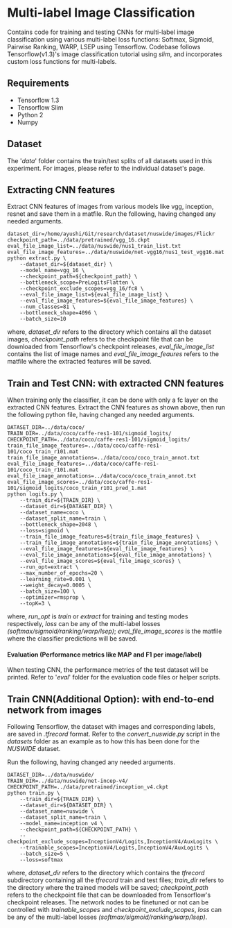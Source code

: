 # Multi-label Image Classification

Contains code for training and testing CNNs for multi-label image classification using various multi-label loss functions: Softmax, Sigmoid, Pairwise Ranking, WARP, LSEP using Tensorflow. Codebase follows Tensorflow(v1.3)'s image classification tutorial using _slim_, and incorporates custom loss functions for multi-labels. 

## Requirements
- Tensorflow 1.3
- Tensorflow Slim
- Python 2
- Numpy

## Dataset

The '_data_' folder contains the train/test splits of all datasets used in this experiment. For images, please refer to the individual dataset's page. 

## Extracting CNN features

Extract CNN features of images from various models like vgg, inception, resnet and save them in a matfile. Run the following, having changed any needed arguments.

```
dataset_dir=/home/ayushi/Git/research/dataset/nuswide/images/Flickr
checkpoint_path=../data/pretrained/vgg_16.ckpt
eval_file_image_list=../data/nuswide/nus1_train_list.txt
eval_file_image_features=../data/nuswide/net-vgg16/nus1_test_vgg16.mat
python extract.py \
    --dataset_dir=${dataset_dir} \
    --model_name=vgg_16 \
    --checkpoint_path=${checkpoint_path} \
    --bottleneck_scope=PreLogitsFlatten \
    --checkpoint_exclude_scopes=vgg_16/fc8 \
    --eval_file_image_list=${eval_file_image_list} \
    --eval_file_image_features=${eval_file_image_features} \
    --num_classes=81 \
    --bottleneck_shape=4096 \
    --batch_size=10 
```
where, _dataset_dir_ refers to the directory which contains all the dataset images, _checkpoint_path_ refers to the checkpoint file that can be downloaded from Tensorflow's checkpoint releases, _eval_file_image_list_ contains the list of image names and _eval_file_image_feaures_ refers to the matfile where the extracted features will be saved. 

## Train and Test CNN: with extracted CNN features

When training only the classifier, it can be done with only a fc layer on the extracted CNN features. Extract the CNN features as shown above, then run the following python file, having changed any needed arguments.  

```
DATASET_DIR=../data/coco/
TRAIN_DIR=../data/coco/caffe-res1-101/sigmoid_logits/
CHECKPOINT_PATH=../data/coco/caffe-res1-101/sigmoid_logits/
train_file_image_features=../data/coco/caffe-res1-101/coco_train_r101.mat
train_file_image_annotations=../data/coco/coco_train_annot.txt
eval_file_image_features=../data/coco/caffe-res1-101/coco_train_r101.mat
eval_file_image_annotations=../data/coco/coco_train_annot.txt
eval_file_image_scores=../data/coco/caffe-res1-101/sigmoid_logits/coco_train_r101_pred_1.mat
python logits.py \
    --train_dir=${TRAIN_DIR} \
    --dataset_dir=${DATASET_DIR} \
    --dataset_name=coco \
    --dataset_split_name=train \
    --bottleneck_shape=2048 \
    --loss=sigmoid \
    --train_file_image_features=${train_file_image_features} \
    --train_file_image_annotations=${train_file_image_annotations} \
    --eval_file_image_features=${eval_file_image_features} \
    --eval_file_image_annotations=${eval_file_image_annotations} \
    --eval_file_image_scores=${eval_file_image_scores} \
    --run_opt=extract \
    --max_number_of_epochs=20 \
    --learning_rate=0.001 \
    --weight_decay=0.0005 \
    --batch_size=100 \
    --optimizer=rmsprop \
    --topK=3 \
```
where, _run_opt_ is _train_ or _extract_ for training and testing modes respectively, _loss_ can be any of the multi-label losses _(softmax/sigmoid/ranking/warp/lsep)_; _eval_file_image_scores_ is the matfile where the classifier predictions will be saved.

#### Evaluation (Performance metrics like MAP and F1 per image/label)

When testing CNN, the performance metrics of the test dataset will be printed. Refer to '_eval_' folder for the evaluation code files or helper scripts.

## Train CNN(Additional Option): with end-to-end network from images

Following Tensorflow, the dataset with images and corresponding labels, are saved in _.tfrecord_ format. Refer to the _convert_nuswide.py_ script in the _datasets_ folder as an example as to how this has been done for the _NUSWIDE_ dataset.

Run the following, having changed any needed arguments.
```
DATASET_DIR=../data/nuswide/
TRAIN_DIR=../data/nuswide/net-incep-v4/
CHECKPOINT_PATH=../data/pretrained/inception_v4.ckpt
python train.py \
    --train_dir=${TRAIN_DIR} \
    --dataset_dir=${DATASET_DIR} \
    --dataset_name=nuswide \
    --dataset_split_name=train \
    --model_name=inception_v4 \
    --checkpoint_path=${CHECKPOINT_PATH} \
    --checkpoint_exclude_scopes=InceptionV4/Logits,InceptionV4/AuxLogits \
    --trainable_scopes=InceptionV4/Logits,InceptionV4/AuxLogits \
    --batch_size=5 \
    --loss=softmax
```
where, _dataset_dir_ refers to the directory which contains the _tfrecord_ subdirectory containing all the _tfrecord_ train and test files; _train_dir_ refers to the directory where the trained models will be saved; _checkpoint_path_ refers to the checkpoint file that can be downloaded from Tensorflow's checkpoint releases. The network nodes to be finetuned or not can be controlled with _trainable_scopes_ and _checkpoint_exclude_scopes_, _loss_ can be any of the multi-label losses _(softmax/sigmoid/ranking/warp/lsep)_.
